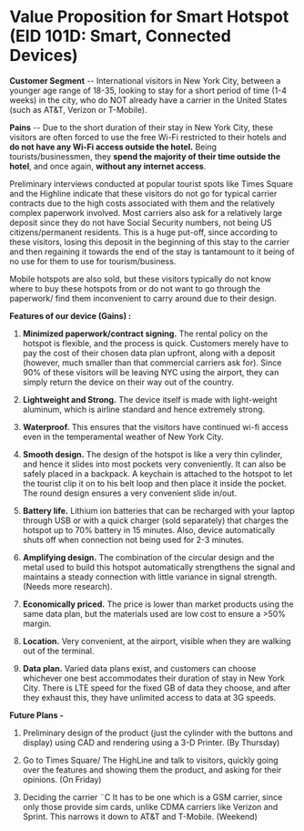 # Value Proposition for Smart Hotspot (EID 101D: Smart, Connected Devices)

<b>Customer Segment</b> -- International visitors in New York City, between a younger age range of 18-35, looking to stay for a short period of time (1-4 weeks) in the city, who do NOT already have a carrier in the United States (such as AT&T, Verizon or T-Mobile). 

<b>Pains</b> -- Due to the short duration of their stay in New York City, these visitors are often forced to use the free Wi-Fi restricted to their hotels and <b>do not have any Wi-Fi access outside the hotel.</b> Being tourists/businessmen, they <b>spend the majority of their time outside the hotel</b>, and once again, <b>without any internet access</b>. 

Preliminary interviews conducted at popular tourist spots like Times Square and the Highline indicate that these visitors do not go for typical carrier contracts due to the high costs associated with them and the relatively complex paperwork involved. Most carriers also ask for a relatively large deposit since they do not have Social Security numbers, not being US citizens/permanent residents. This is a huge put-off, since according to these visitors, losing this deposit in the beginning of this stay to the carrier and then regaining it towards the end of the stay is tantamount to it being of no use for them to use for tourism/business. 

Mobile hotspots are also sold, but these visitors typically do not know where to buy these hotspots from or do not want to go through the paperwork/ find them inconvenient to carry around due to their design. 

<b>Features of our device (Gains) : </b>

1)	<b>Minimized paperwork/contract signing.</b> The rental policy on the hotspot is flexible, and the process is quick. Customers merely have to pay the cost of their chosen data plan upfront, along with a deposit (however, much smaller than that commercial carriers ask for). Since 90% of these visitors will be leaving NYC using the airport, they can simply return the device on their way out of the country. 

2)	<b>Lightweight and Strong.</b> The device itself is made with light-weight aluminum, which is airline standard and hence extremely strong. 

3)	<b>Waterproof.</b> This ensures that the visitors have continued wi-fi access even in the temperamental weather of New York City. 

4)	<b>Smooth design.</b> The design of the hotspot is like a very thin cylinder, and hence it slides into most pockets very conveniently. It can also be safely placed in a backpack. A keychain is attached to the hotspot to let the tourist clip it on to his belt loop and then place it inside the pocket. The round design ensures a very convenient slide in/out. 

5)	<b>Battery life.</b> Lithium ion batteries that can be recharged with your laptop through USB or with a quick charger (sold separately) that charges the hotspot up to 70% battery in 15 minutes. Also, device automatically shuts off when connection not being used for 2-3 minutes. 

6)	<b>Amplifying design.</b> The combination of the circular design and the metal used to build this hotspot automatically strengthens the signal and maintains a steady connection with little variance in signal strength. (Needs more research).

7)	<b>Economically priced.</b> The price is lower than market products using the same data plan, but the materials used are low cost to ensure a >50% margin. 

8)	<b>Location.</b> Very convenient, at the airport, visible when they are walking out of the terminal. 

9)	<b>Data plan.</b> Varied data plans exist, and customers can choose whichever one best accommodates their duration of stay in New York City. There is LTE speed for the fixed GB of data they choose, and after they exhaust this, they have unlimited access to data at 3G speeds. 

<b>Future Plans - </b>

1)	Preliminary design of the product (just the cylinder with the buttons and display) using CAD and rendering using a 3-D Printer. (By Thursday) 

2)	Go to Times Square/ The HighLine and talk to visitors, quickly going over the features and showing them the product, and asking for their opinions. (On Friday) 

3)	Deciding the carrier ¨C It has to be one which is a GSM carrier, since only those provide sim cards, unlike CDMA carriers like Verizon and Sprint. This narrows it down to AT&T and T-Mobile. (Weekend) 
